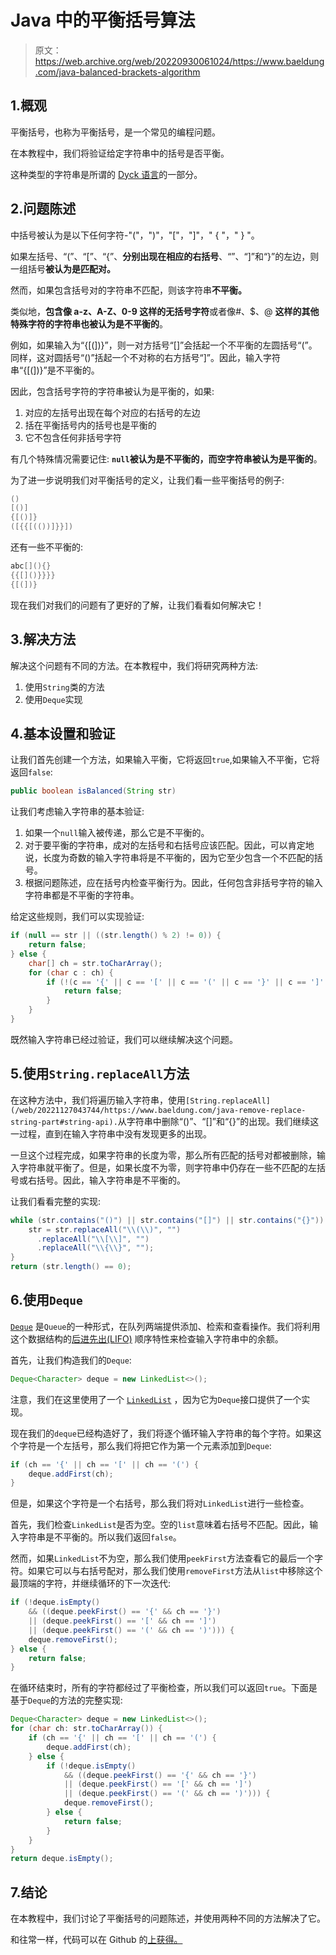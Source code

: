 # Java 中的平衡括号算法

> 原文：<https://web.archive.org/web/20220930061024/https://www.baeldung.com/java-balanced-brackets-algorithm>

## 1.概观

平衡括号，也称为平衡括号，是一个常见的编程问题。

在本教程中，我们将验证给定字符串中的括号是否平衡。

这种类型的字符串是所谓的 [Dyck 语言](https://web.archive.org/web/20221127043744/https://en.wikipedia.org/wiki/Dyck_language)的一部分。

## 2.问题陈述

中括号被认为是以下任何字符-"("，")"，"["，"]"，" { "，" } "。

如果左括号、“(”、“[”、“{”、**分别出现在相应的右括号**、“”、“]”和“}”的左边，则一组括号**被认为是匹配对。**

然而，如果包含括号对的字符串不匹配，则该字符串**不平衡。**

类似地，**包含像 a-z、A-Z、0-9 这样的无括号字符**或者像#、$、@ **这样的其他特殊字符的字符串也被认为是不平衡的**。

例如，如果输入为“{[(])}”，则一对方括号“[]”会括起一个不平衡的左圆括号“(”。同样，这对圆括号“()”括起一个不对称的右方括号“]”。因此，输入字符串“{[(])}”是不平衡的。

因此，包含括号字符的字符串被认为是平衡的，如果:

1.  对应的左括号出现在每个对应的右括号的左边
2.  括在平衡括号内的括号也是平衡的
3.  它不包含任何非括号字符

有几个特殊情况需要记住: **`null`被认为是不平衡的，而空字符串被认为是平衡的**。

为了进一步说明我们对平衡括号的定义，让我们看一些平衡括号的例子:

```java
()
[()]
{[()]}
([{{[(())]}}])
```

还有一些不平衡的:

```java
abc[](){}
{{[]()}}}}
{[(])}
```

现在我们对我们的问题有了更好的了解，让我们看看如何解决它！

## 3.解决方法

解决这个问题有不同的方法。在本教程中，我们将研究两种方法:

1.  使用`String`类的方法
2.  使用`Deque`实现

## 4.基本设置和验证

让我们首先创建一个方法，如果输入平衡，它将返回`true`,如果输入不平衡，它将返回`false`:

```java
public boolean isBalanced(String str)
```

让我们考虑输入字符串的基本验证:

1.  如果一个`null`输入被传递，那么它是不平衡的。
2.  对于要平衡的字符串，成对的左括号和右括号应该匹配。因此，可以肯定地说，长度为奇数的输入字符串将是不平衡的，因为它至少包含一个不匹配的括号。
3.  根据问题陈述，应在括号内检查平衡行为。因此，任何包含非括号字符的输入字符串都是不平衡的字符串。

给定这些规则，我们可以实现验证:

```java
if (null == str || ((str.length() % 2) != 0)) {
    return false;
} else {
    char[] ch = str.toCharArray();
    for (char c : ch) {
        if (!(c == '{' || c == '[' || c == '(' || c == '}' || c == ']' || c == ')')) {
            return false;
        }
    }
}
```

既然输入字符串已经过验证，我们可以继续解决这个问题。

## 5.使用`String.replaceAll`方法

在这种方法中，我们将遍历输入字符串，使用`[String.replaceAll](/web/20221127043744/https://www.baeldung.com/java-remove-replace-string-part#string-api).`从字符串中删除“()”、“[]”和“{}”的出现。我们继续这一过程，直到在输入字符串中没有发现更多的出现。

一旦这个过程完成，如果字符串的长度为零，那么所有匹配的括号对都被删除，输入字符串就平衡了。但是，如果长度不为零，则字符串中仍存在一些不匹配的左括号或右括号。因此，输入字符串是不平衡的。

让我们看看完整的实现:

```java
while (str.contains("()") || str.contains("[]") || str.contains("{}")) {
    str = str.replaceAll("\\(\\)", "")
      .replaceAll("\\[\\]", "")
      .replaceAll("\\{\\}", "");
}
return (str.length() == 0);
```

## 6.使用`Deque`

[`Deque`](/web/20221127043744/https://www.baeldung.com/java-queue#3-deques) 是`Queue`的一种形式，在队列两端提供添加、检索和查看操作。我们将利用这个数据结构的[后进先出(LIFO)](/web/20221127043744/https://www.baeldung.com/java-lifo-thread-safe) 顺序特性来检查输入字符串中的余额。

首先，让我们构造我们的`Deque`:

```java
Deque<Character> deque = new LinkedList<>();
```

注意，我们在这里使用了一个 [`LinkedList`](/web/20221127043744/https://www.baeldung.com/java-linkedlist) ，因为它为`Deque`接口提供了一个实现。

现在我们的`deque`已经构造好了，我们将逐个循环输入字符串的每个字符。如果这个字符是一个左括号，那么我们将把它作为第一个元素添加到`Deque`:

```java
if (ch == '{' || ch == '[' || ch == '(') { 
    deque.addFirst(ch); 
}
```

但是，如果这个字符是一个右括号，那么我们将对`LinkedList`进行一些检查。

首先，我们检查`LinkedList`是否为空。空的`list`意味着右括号不匹配。因此，输入字符串是不平衡的。所以我们返回`false`。

然而，如果`LinkedList`不为空，那么我们使用`peekFirst`方法查看它的最后一个字符。如果它可以与右括号配对，那么我们使用`removeFirst`方法从`list`中移除这个最顶端的字符，并继续循环的下一次迭代:

```java
if (!deque.isEmpty() 
    && ((deque.peekFirst() == '{' && ch == '}') 
    || (deque.peekFirst() == '[' && ch == ']') 
    || (deque.peekFirst() == '(' && ch == ')'))) { 
    deque.removeFirst(); 
} else { 
    return false; 
}
```

在循环结束时，所有的字符都经过了平衡检查，所以我们可以返回`true`。下面是基于`Deque`的方法的完整实现:

```java
Deque<Character> deque = new LinkedList<>();
for (char ch: str.toCharArray()) {
    if (ch == '{' || ch == '[' || ch == '(') {
        deque.addFirst(ch);
    } else {
        if (!deque.isEmpty()
            && ((deque.peekFirst() == '{' && ch == '}')
            || (deque.peekFirst() == '[' && ch == ']')
            || (deque.peekFirst() == '(' && ch == ')'))) {
            deque.removeFirst();
        } else {
            return false;
        }
    }
}
return deque.isEmpty();
```

## 7.结论

在本教程中，我们讨论了平衡括号的问题陈述，并使用两种不同的方法解决了它。

和往常一样，代码可以在 Github 的[上获得。](https://web.archive.org/web/20221127043744/https://github.com/eugenp/tutorials/tree/master/algorithms-modules/algorithms-miscellaneous-6)